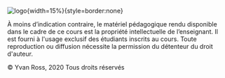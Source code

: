 


![logo](assets/logo_ets.png){width=15%}{style=border:none}

À moins d’indication contraire, le matériel pédagogique rendu disponible dans le cadre de ce cours est la propriété intellectuelle de l’enseignant. Il est fourni à l'usage exclusif des étudiants inscrits au cours. Toute reproduction ou diffusion nécessite la permission du détenteur du droit d'auteur. 

© Yvan Ross, 2020
Tous droits réservés